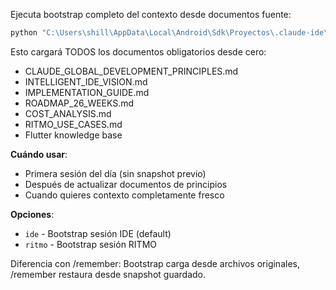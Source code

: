 Ejecuta bootstrap completo del contexto desde documentos fuente:

```bash
python "C:\Users\shill\AppData\Local\Android\Sdk\Proyectos\.claude-ide\commands\bootstrap.py" ide
```

Esto cargará TODOS los documentos obligatorios desde cero:
- CLAUDE_GLOBAL_DEVELOPMENT_PRINCIPLES.md
- INTELLIGENT_IDE_VISION.md
- IMPLEMENTATION_GUIDE.md
- ROADMAP_26_WEEKS.md
- COST_ANALYSIS.md
- RITMO_USE_CASES.md
- Flutter knowledge base

**Cuándo usar**:
- Primera sesión del día (sin snapshot previo)
- Después de actualizar documentos de principios
- Cuando quieres contexto completamente fresco

**Opciones**:
- `ide` - Bootstrap sesión IDE (default)
- `ritmo` - Bootstrap sesión RITMO

Diferencia con /remember: Bootstrap carga desde archivos originales, /remember restaura desde snapshot guardado.

